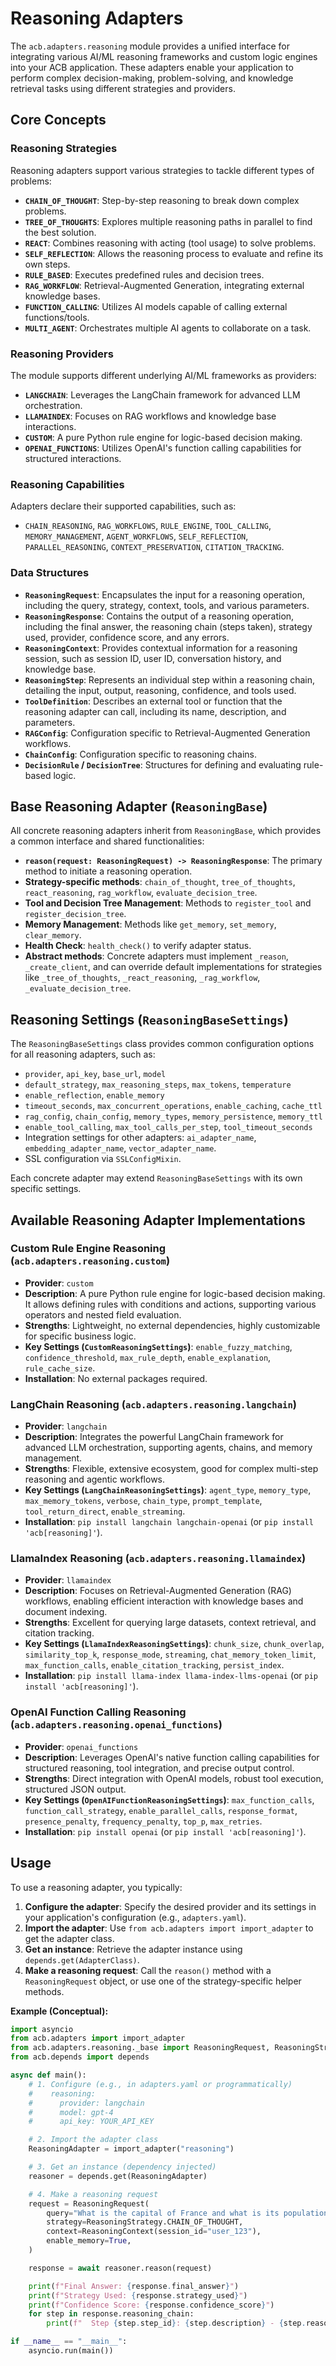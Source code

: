 # Reasoning Adapters

The `acb.adapters.reasoning` module provides a unified interface for integrating various AI/ML reasoning frameworks and custom logic engines into your ACB application. These adapters enable your application to perform complex decision-making, problem-solving, and knowledge retrieval tasks using different strategies and providers.

## Core Concepts

### Reasoning Strategies

Reasoning adapters support various strategies to tackle different types of problems:

*   **`CHAIN_OF_THOUGHT`**: Step-by-step reasoning to break down complex problems.
*   **`TREE_OF_THOUGHTS`**: Explores multiple reasoning paths in parallel to find the best solution.
*   **`REACT`**: Combines reasoning with acting (tool usage) to solve problems.
*   **`SELF_REFLECTION`**: Allows the reasoning process to evaluate and refine its own steps.
*   **`RULE_BASED`**: Executes predefined rules and decision trees.
*   **`RAG_WORKFLOW`**: Retrieval-Augmented Generation, integrating external knowledge bases.
*   **`FUNCTION_CALLING`**: Utilizes AI models capable of calling external functions/tools.
*   **`MULTI_AGENT`**: Orchestrates multiple AI agents to collaborate on a task.

### Reasoning Providers

The module supports different underlying AI/ML frameworks as providers:

*   **`LANGCHAIN`**: Leverages the LangChain framework for advanced LLM orchestration.
*   **`LLAMAINDEX`**: Focuses on RAG workflows and knowledge base interactions.
*   **`CUSTOM`**: A pure Python rule engine for logic-based decision making.
*   **`OPENAI_FUNCTIONS`**: Utilizes OpenAI's function calling capabilities for structured interactions.

### Reasoning Capabilities

Adapters declare their supported capabilities, such as:

*   `CHAIN_REASONING`, `RAG_WORKFLOWS`, `RULE_ENGINE`, `TOOL_CALLING`, `MEMORY_MANAGEMENT`, `AGENT_WORKFLOWS`, `SELF_REFLECTION`, `PARALLEL_REASONING`, `CONTEXT_PRESERVATION`, `CITATION_TRACKING`.

### Data Structures

*   **`ReasoningRequest`**: Encapsulates the input for a reasoning operation, including the query, strategy, context, tools, and various parameters.
*   **`ReasoningResponse`**: Contains the output of a reasoning operation, including the final answer, the reasoning chain (steps taken), strategy used, provider, confidence score, and any errors.
*   **`ReasoningContext`**: Provides contextual information for a reasoning session, such as session ID, user ID, conversation history, and knowledge base.
*   **`ReasoningStep`**: Represents an individual step within a reasoning chain, detailing the input, output, reasoning, confidence, and tools used.
*   **`ToolDefinition`**: Describes an external tool or function that the reasoning adapter can call, including its name, description, and parameters.
*   **`RAGConfig`**: Configuration specific to Retrieval-Augmented Generation workflows.
*   **`ChainConfig`**: Configuration specific to reasoning chains.
*   **`DecisionRule` / `DecisionTree`**: Structures for defining and evaluating rule-based logic.

## Base Reasoning Adapter (`ReasoningBase`)

All concrete reasoning adapters inherit from `ReasoningBase`, which provides a common interface and shared functionalities:

*   **`reason(request: ReasoningRequest) -> ReasoningResponse`**: The primary method to initiate a reasoning operation.
*   **Strategy-specific methods**: `chain_of_thought`, `tree_of_thoughts`, `react_reasoning`, `rag_workflow`, `evaluate_decision_tree`.
*   **Tool and Decision Tree Management**: Methods to `register_tool` and `register_decision_tree`.
*   **Memory Management**: Methods like `get_memory`, `set_memory`, `clear_memory`.
*   **Health Check**: `health_check()` to verify adapter status.
*   **Abstract methods**: Concrete adapters must implement `_reason`, `_create_client`, and can override default implementations for strategies like `_tree_of_thoughts`, `_react_reasoning`, `_rag_workflow`, `_evaluate_decision_tree`.

## Reasoning Settings (`ReasoningBaseSettings`)

The `ReasoningBaseSettings` class provides common configuration options for all reasoning adapters, such as:

*   `provider`, `api_key`, `base_url`, `model`
*   `default_strategy`, `max_reasoning_steps`, `max_tokens`, `temperature`
*   `enable_reflection`, `enable_memory`
*   `timeout_seconds`, `max_concurrent_operations`, `enable_caching`, `cache_ttl`
*   `rag_config`, `chain_config`, `memory_types`, `memory_persistence`, `memory_ttl`
*   `enable_tool_calling`, `max_tool_calls_per_step`, `tool_timeout_seconds`
*   Integration settings for other adapters: `ai_adapter_name`, `embedding_adapter_name`, `vector_adapter_name`.
*   SSL configuration via `SSLConfigMixin`.

Each concrete adapter may extend `ReasoningBaseSettings` with its own specific settings.

## Available Reasoning Adapter Implementations

### Custom Rule Engine Reasoning (`acb.adapters.reasoning.custom`)

*   **Provider**: `custom`
*   **Description**: A pure Python rule engine for logic-based decision making. It allows defining rules with conditions and actions, supporting various operators and nested field evaluation.
*   **Strengths**: Lightweight, no external dependencies, highly customizable for specific business logic.
*   **Key Settings (`CustomReasoningSettings`)**: `enable_fuzzy_matching`, `confidence_threshold`, `max_rule_depth`, `enable_explanation`, `rule_cache_size`.
*   **Installation**: No external packages required.

### LangChain Reasoning (`acb.adapters.reasoning.langchain`)

*   **Provider**: `langchain`
*   **Description**: Integrates the powerful LangChain framework for advanced LLM orchestration, supporting agents, chains, and memory management.
*   **Strengths**: Flexible, extensive ecosystem, good for complex multi-step reasoning and agentic workflows.
*   **Key Settings (`LangChainReasoningSettings`)**: `agent_type`, `memory_type`, `max_memory_tokens`, `verbose`, `chain_type`, `prompt_template`, `tool_return_direct`, `enable_streaming`.
*   **Installation**: `pip install langchain langchain-openai` (or `pip install 'acb[reasoning]'`).

### LlamaIndex Reasoning (`acb.adapters.reasoning.llamaindex`)

*   **Provider**: `llamaindex`
*   **Description**: Focuses on Retrieval-Augmented Generation (RAG) workflows, enabling efficient interaction with knowledge bases and document indexing.
*   **Strengths**: Excellent for querying large datasets, context retrieval, and citation tracking.
*   **Key Settings (`LlamaIndexReasoningSettings`)**: `chunk_size`, `chunk_overlap`, `similarity_top_k`, `response_mode`, `streaming`, `chat_memory_token_limit`, `max_function_calls`, `enable_citation_tracking`, `persist_index`.
*   **Installation**: `pip install llama-index llama-index-llms-openai` (or `pip install 'acb[reasoning]'`).

### OpenAI Function Calling Reasoning (`acb.adapters.reasoning.openai_functions`)

*   **Provider**: `openai_functions`
*   **Description**: Leverages OpenAI's native function calling capabilities for structured reasoning, tool integration, and precise output control.
*   **Strengths**: Direct integration with OpenAI models, robust tool execution, structured JSON output.
*   **Key Settings (`OpenAIFunctionReasoningSettings`)**: `max_function_calls`, `function_call_strategy`, `enable_parallel_calls`, `response_format`, `presence_penalty`, `frequency_penalty`, `top_p`, `max_retries`.
*   **Installation**: `pip install openai` (or `pip install 'acb[reasoning]'`).

## Usage

To use a reasoning adapter, you typically:

1.  **Configure the adapter**: Specify the desired provider and its settings in your application's configuration (e.g., `adapters.yaml`).
2.  **Import the adapter**: Use `from acb.adapters import import_adapter` to get the adapter class.
3.  **Get an instance**: Retrieve the adapter instance using `depends.get(AdapterClass)`.
4.  **Make a reasoning request**: Call the `reason()` method with a `ReasoningRequest` object, or use one of the strategy-specific helper methods.

**Example (Conceptual):**

```python
import asyncio
from acb.adapters import import_adapter
from acb.adapters.reasoning._base import ReasoningRequest, ReasoningStrategy, ReasoningContext
from acb.depends import depends

async def main():
    # 1. Configure (e.g., in adapters.yaml or programmatically)
    #    reasoning:
    #      provider: langchain
    #      model: gpt-4
    #      api_key: YOUR_API_KEY

    # 2. Import the adapter class
    ReasoningAdapter = import_adapter("reasoning")

    # 3. Get an instance (dependency injected)
    reasoner = depends.get(ReasoningAdapter)

    # 4. Make a reasoning request
    request = ReasoningRequest(
        query="What is the capital of France and what is its population?",
        strategy=ReasoningStrategy.CHAIN_OF_THOUGHT,
        context=ReasoningContext(session_id="user_123"),
        enable_memory=True,
    )

    response = await reasoner.reason(request)

    print(f"Final Answer: {response.final_answer}")
    print(f"Strategy Used: {response.strategy_used}")
    print(f"Confidence Score: {response.confidence_score}")
    for step in response.reasoning_chain:
        print(f"  Step {step.step_id}: {step.description} - {step.reasoning}")

if __name__ == "__main__":
    asyncio.run(main())
```
